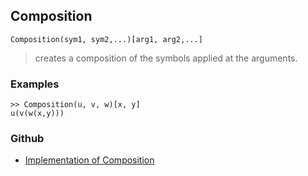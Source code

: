 ## Composition

```
Composition(sym1, sym2,...)[arg1, arg2,...]
```

> creates a composition of the symbols applied at the arguments.


### Examples

```
>> Composition(u, v, w)[x, y]
u(v(w(x,y)))
```

### Github

* [Implementation of Composition](https://github.com/axkr/symja_android_library/blob/master/symja_android_library/matheclipse-core/src/main/java/org/matheclipse/core/builtin/ListFunctions.java#L1649) 

